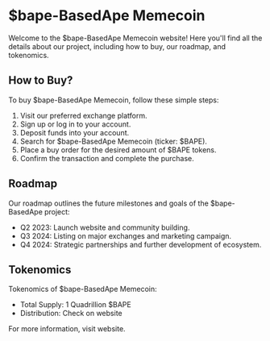 # $bape-BasedApe Memecoin

Welcome to the $bape-BasedApe Memecoin website! Here you'll find all the details about our project, including how to buy, our roadmap, and tokenomics.

## How to Buy?
To buy $bape-BasedApe Memecoin, follow these simple steps:
1. Visit our preferred exchange platform.
2. Sign up or log in to your account.
3. Deposit funds into your account.
4. Search for $bape-BasedApe Memecoin (ticker: $BAPE).
5. Place a buy order for the desired amount of $BAPE tokens.
6. Confirm the transaction and complete the purchase.

## Roadmap
Our roadmap outlines the future milestones and goals of the $bape-BasedApe project:
- Q2 2023: Launch website and community building.
- Q3 2024: Listing on major exchanges and marketing campaign.
- Q4 2024: Strategic partnerships and further development of ecosystem.

## Tokenomics
Tokenomics of $bape-BasedApe Memecoin:
- Total Supply: 1 Quadrillion $BAPE
- Distribution: Check on website

For more information, visit website.

